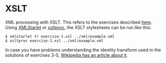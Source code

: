 # XSLT

XML processing with XSLT. This refers to the exercises described
[here](../README.md). Using [XMLStarlet] or [xsltproc], the XSLT stylesheets
can be run like this:

    $ xmlstarlet tr exercise-1.xsl ../xml/example.xml
    $ xsltproc exercise-1.xsl ../xml/example.xml

[XMLStarlet]: http://xmlstar.sourceforge.net/
[xsltproc]: http://xmlsoft.org/XSLT/xsltproc2.html

In case you have problems understanding the identity transform used in the
solutions of exercises 3-5, [Wikipedia has an article about
it](https://en.wikipedia.org/wiki/Identity_transform).
